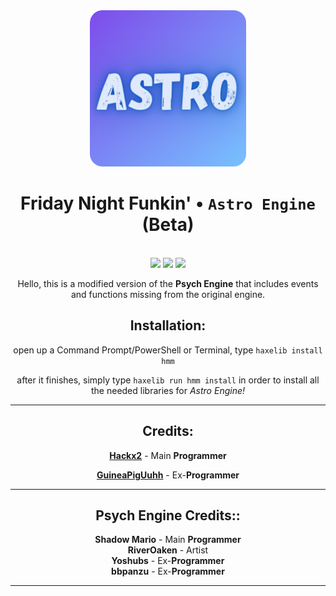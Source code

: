 <div align="center">
    <img src="art/astro/512-modified.png" width="250" height="250"/>
    <br>
    <h1>Friday Night Funkin' • <code>Astro Engine</code> (<strong>Beta</strong>)</h1>
    <br>    
    <img src="https://img.shields.io/github/forks/Hackx2/FNF-AstroEngine?style=for-the-badge" />
    <img src="https://img.shields.io/github/license/Hackx2/FNF-AstroEngine?style=for-the-badge" />
    <img src="https://img.shields.io/github/actions/workflow/status/Hackx2/FNF-AstroEngine/windows.yml?style=for-the-badge" /> 
    <br>

Hello, this is a modified version of the **Psych Engine** that includes events and functions missing from the original engine.

## Installation:

open up a Command Prompt/PowerShell or Terminal, type `haxelib install hmm`

after it finishes, simply type `haxelib run hmm install` in order to install all the needed libraries for _Astro Engine!_

---

<h2>Credits:</h2>

**[Hackx2](https://twitter.com/AnimatesHack)** - Main **Programmer**

**[GuineaPigUuhh](https://github.com/GuineaPigUuhh)** - Ex-**Programmer**

---

<h2>Psych Engine Credits::</h2>

**Shadow Mario** - Main **Programmer**<br>
**RiverOaken** - Artist<br>
**Yoshubs** - Ex-**Programmer**<br>
**bbpanzu** - Ex-**Programmer**<br>

---

</div>

